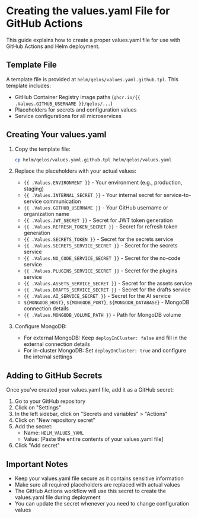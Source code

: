 # Creating the values.yaml File for GitHub Actions

This guide explains how to create a proper values.yaml file for use with GitHub Actions and Helm deployment.

## Template File

A template file is provided at `helm/qelos/values.yaml.github.tpl`. This template includes:

- GitHub Container Registry image paths (`ghcr.io/{{ .Values.GITHUB_USERNAME }}/qelos/...`)
- Placeholders for secrets and configuration values
- Service configurations for all microservices

## Creating Your values.yaml

1. Copy the template file:
   ```bash
   cp helm/qelos/values.yaml.github.tpl helm/qelos/values.yaml
   ```

2. Replace the placeholders with your actual values:
   - `{{ .Values.ENVIRONMENT }}` - Your environment (e.g., production, staging)
   - `{{ .Values.INTERNAL_SECRET }}` - Your internal secret for service-to-service communication
   - `{{ .Values.GITHUB_USERNAME }}` - Your GitHub username or organization name
   - `{{ .Values.JWT_SECRET }}` - Secret for JWT token generation
   - `{{ .Values.REFRESH_TOKEN_SECRET }}` - Secret for refresh token generation
   - `{{ .Values.SECRETS_TOKEN }}` - Secret for the secrets service
   - `{{ .Values.SECRETS_SERVICE_SECRET }}` - Secret for the secrets service
   - `{{ .Values.NO_CODE_SERVICE_SECRET }}` - Secret for the no-code service
   - `{{ .Values.PLUGINS_SERVICE_SECRET }}` - Secret for the plugins service
   - `{{ .Values.ASSETS_SERVICE_SECRET }}` - Secret for the assets service
   - `{{ .Values.DRAFTS_SERVICE_SECRET }}` - Secret for the drafts service
   - `{{ .Values.AI_SERVICE_SECRET }}` - Secret for the AI service
   - `${MONGODB_HOST}`, `${MONGODB_PORT}`, `${MONGODB_DATABASE}` - MongoDB connection details
   - `{{ .Values.MONGODB_VOLUME_PATH }}` - Path for MongoDB volume

3. Configure MongoDB:
   - For external MongoDB: Keep `deployInCluster: false` and fill in the external connection details
   - For in-cluster MongoDB: Set `deployInCluster: true` and configure the internal settings

## Adding to GitHub Secrets

Once you've created your values.yaml file, add it as a GitHub secret:

1. Go to your GitHub repository
2. Click on "Settings"
3. In the left sidebar, click on "Secrets and variables" > "Actions"
4. Click on "New repository secret"
5. Add the secret:
   - Name: `HELM_VALUES_YAML`
   - Value: [Paste the entire contents of your values.yaml file]
6. Click "Add secret"

## Important Notes

- Keep your values.yaml file secure as it contains sensitive information
- Make sure all required placeholders are replaced with actual values
- The GitHub Actions workflow will use this secret to create the values.yaml file during deployment
- You can update the secret whenever you need to change configuration values
